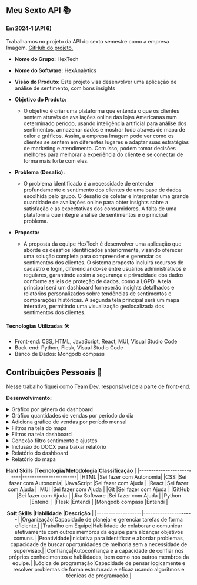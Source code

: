## Meu Sexto API  📚

#### Em 2024-1 (API 6)
Trabalhamos no projeto da API do sexto semestre como a empresa Imagem. [GitHub do projeto.](https://github.com/GroupHextech/HEXTECH-API6sem)<br> 
- **Nome do Grupo:** HexTech
- **Nome do Software:**  HexAnalytics
- **Visão do Produto:** Este projeto visa desenvolver uma aplicação de análise de sentimento, com bons insights
     
 - **Objetivo do Produto:** 
	 - O objetivo é criar uma plataforma que entenda o que os clientes sentem através de avaliações online das lojas Americanas num determinado período, usando inteligência artificial para análise dos sentimentos, armazenar dados e mostrar tudo através de mapa de calor e gráficos. Assim, a empresa Imagem pode ver como os clientes se sentem em diferentes lugares e adaptar suas estratégias de marketing e atendimento. Com isso, podem tomar decisões melhores para melhorar a experiência do cliente e se conectar de forma mais forte com eles.
  
- **Problema (Desafio):** 

	- O problema identificado é a necessidade de entender profundamente o sentimento dos clientes de uma base de dados escolhida pelo grupo. O desafio de coletar e interpretar uma grande quantidade de avaliações online para obter insights sobre a satisfação e as expectativas dos consumidores. A falta de uma plataforma que integre análise de sentimentos é o principal problema.

- **Proposta:**
	- A proposta da equipe HexTech é desenvolver uma aplicação que aborde os desafios identificados anteriormente, visando oferecer uma solução completa para compreender e gerenciar os sentimentos dos clientes. O sistema proposto incluirá recursos de cadastro e login, diferenciando-se entre usuários administrativos e regulares, garantindo assim a segurança e privacidade dos dados conforme as leis de proteção de dados, como a LGPD. A tela principal será um dashboard fornecerão insights detalhados e relatórios personalizados sobre tendências de sentimentos e comparações históricas. A segunda tela principal será um mapa interativo, permitindo uma visualização geolocalizada dos sentimentos dos clientes.
	

#### Tecnologias Utilizadas 🛠
- Front-end: CSS, HTML, JavaScript, React, MUI, Visual Studio Code
- Back-end: Python, Flesk, Visual Studio Code
- Banco de Dados: Mongodb compass

## Contribuições Pessoais 👩
Nesse trabalho fiquei como Team Dev, responsável pela parte de front-end. 

**Desenvolvimento:** 
<details>
  <summary>Gráfico por gênero do dashboard</summary>
	
	O componente GenderPieChart faz um gráfico de pizza que exibe a distribuição de gêneros (Homens e Mulheres) 
 	com base em dados obtidos de um serviço, utilizando a biblioteca @nivo/pie para renderização e useEffect para 
  	buscar dados quando os filtros mudam.
  
  ```javascript

import { ResponsivePie } from "@nivo/pie";
import { tokens } from "../../theme";
import { useTheme } from "@mui/material";
import { useState, useEffect } from "react";
import { getGender } from "../../services/SalesService";

const GenderPieChart = ({filter}) => {
  const theme = useTheme();
  const colors = tokens(theme.palette.mode);
  const [genderData, setGenderData] = useState([]);

  useEffect(() => {
    async function handleGenderData() {
      try {
        const data = await getGender(filter.states, filter.regions, filter.feeling);
        setGenderData(data);
      } catch (error) {
        console.error("Error fetching genders:", error.message);
      }
    }

    handleGenderData();
  }, [filter]);

  if (genderData?.length)
    return (
      <ResponsivePie
        data={[
          {
            id: genderData[1]?._id ?? 'F',
            value: genderData[1]?.count ?? 0,
            label: "Mulheres",
          },
          {
            id: genderData[0]?._id ?? 'M',
            value: genderData[0]?.count ?? 0,
            label: "Homens",
          },
        ]}
        theme={{
          tooltip: {
            container: {
              background: "#fff", // cor de fundo do tooltip
              color: "#000", // cor do texto do tooltip
            },
          },
          axis: {
            domain: {
              line: {
                stroke: colors.grey[100],
              },
            },
            legend: {
              text: {
                fill: colors.grey[100],
              },
            },
            ticks: {
              line: {
                stroke: colors.grey[100],
                strokeWidth: 1,
              },
              text: {
                fill: colors.grey[100],
              },
            },
          },
          legends: {
            text: {
              fill: colors.grey[100],
            },
          },
        }}
        margin={{ top: 40, right: 80, bottom: 80, left: 80 }}
        innerRadius={0.5}
        padAngle={0.7}
        cornerRadius={3}
        activeOuterRadiusOffset={8}
        colors={{ scheme: 'category10' }}
        borderColor={{
          from: "color",
          modifiers: [["darker", 0.2]],
        }}
        arcLinkLabelsSkipAngle={10}
        arcLinkLabelsTextColor={colors.grey[100]}
        arcLinkLabelsThickness={2}
        arcLinkLabelsColor={{ from: "color" }}
        enableArcLabels={false}
        arcLabelsRadiusOffset={0.4}
        arcLabelsSkipAngle={7}
        arcLabelsTextColor={{
          from: "color",
          modifiers: [["darker", 2]],
        }}
        defs={[
          {
            id: "dots",
            type: "patternDots",
            background: "inherit",
            color: "rgba(255, 255, 255, 0.3)",
            size: 4,
            padding: 1,
            stagger: true,
          },
          {
            id: "lines",
            type: "patternLines",
            background: "inherit",
            color: "rgba(255, 255, 255, 0.3)",
            rotation: -45,
            lineWidth: 6,
            spacing: 10,
          },
        ]}
        legends={[
          {
            anchor: "bottom",
            direction: "row",
            justify: false,
            translateX: 0,
            translateY: 56,
            itemsSpacing: 0,
            itemWidth: 100,
            itemHeight: 18,
            itemTextColor: "#999",
            itemDirection: "left-to-right",
            itemOpacity: 1,
            symbolSize: 18,
            symbolShape: "circle",
            effects: [
              {
                on: "hover",
                style: {
                  itemTextColor: "#000",
                },
              },
            ],
          },
        ]}
      />
    );
};

export default GenderPieChart;

 
  ```
</details>

<details>
  <summary>Gráfico quantidades de vendas por período do dia</summary>
	
	O componente desse Chart exibe um gráfico de barras mostrando as vendas por períodos do dia (manhã, tarde, noite). 
 	Ele busca os dados de vendas com base em filtros aplicados e usa useEffect para atualizar os dados sempre que os filtros mudam. 
  	O gráfico é renderizado usando @nivo/bar com estilos personalizados.
  
  ```javascript

import { useTheme } from "@mui/material";
import { tokens } from "../../theme";
import { useState, useEffect } from "react";
import { getSales } from "../../services/SalesService";
import { ResponsiveBarCanvas } from "@nivo/bar";

function determinarPeriodo(horario) {
  // Extrair apenas a parte do horário
  const horarioSplit = horario.split(" ")[1];
  const [hora, minuto, segundo] = horarioSplit.split(":").map(Number);

  // Determinar o período com base nas horas
  if (hora >= 6 && hora < 12) {
    return "Morning";
  } else if (hora >= 12 && hora < 18) {
    return "Afternoon";
  } else {
    return "Night";
  }
}

function agruparVendasPorPeriodo(dados) {
  const vendasPorPeriodo = {};

  // Iterando sobre cada item dos dados
  dados.forEach((item) => {
    // Criando uma chave no formato "YYYY-MM" para representar o período
    const periodo = determinarPeriodo(item._id);

    // Inicializando o contador de vendas para o período, se necessário
    if (!vendasPorPeriodo[periodo]) {
      vendasPorPeriodo[periodo] = 0;
    }

    // Incrementando o contador de vendas para o período
    vendasPorPeriodo[periodo] = vendasPorPeriodo[periodo] + item.count;
  });

  // Convertendo o objeto em um array de objetos para o BarChart
  const vendasPorPeriodoArray = Object.entries(vendasPorPeriodo).map(
    ([periodo, quantidade]) => ({
      periodo,
      qtde: quantidade,
    })
  );

  return vendasPorPeriodoArray;
}

export default function Chart({filter}) {
  const theme = useTheme();
  const colors = tokens(theme.palette.mode);

  const [salesData, setSalesData] = useState([]);

  useEffect(() => {
    async function handleSalesData() {
      try {
        const data = await getSales(filter.states, filter.regions, filter.feeling);
        setSalesData(agruparVendasPorPeriodo(data));
      } catch (error) {
        console.error("Error fetching sales:", error.message);
      }
    }

    handleSalesData();
  }, [filter]);

  if (salesData?.length) {
    return (
      <ResponsiveBarCanvas
        data={salesData}
        theme={{
          tooltip: {
            container: {
              background: "#fff", // cor de fundo do tooltip
              color: "#000", // cor do texto do tooltip
            },
          },
          axis: {
            domain: {
              line: {
                stroke: colors.grey[100],
              },
            },
            legend: {
              text: {
                fill: colors.grey[100],
              },
            },
            ticks: {
              line: {
                stroke: colors.grey[100],
                strokeWidth: 1,
              },
              text: {
                fill: colors.grey[100],
              },
            },
          },
          legends: {
            text: {
              fill: colors.grey[100],
            },
          },
        }}
        keys={["qtde"]}
        indexBy="periodo"
        margin={{ top: 30, right: 0, bottom: 30, left: 50 }}
        padding={0.3}
        valueScale={{ type: "linear" }}
        indexScale={{ type: "band", round: true }}
        colors={{ scheme: 'category10' }}
        enableLabel={false}
        enableTotals={true}
        labelSkipWidth={12}
        labelSkipHeight={12}
        labelTextColor={{ theme: 'grid.line.stroke' }}
        role="application"
        isFocusable={true}
      />
    );
  }
}

 
  ```
</details>

<details>
  <summary>Adiciona gráfico de vendas por período mensal</summary>
	
	O componente desse Chart exibe um gráfico de linhas (bump chart) mostrando a evolução dos sentimentos 
 	(positivo, neutro, negativo) ao longo do tempo. Ele busca os dados de sentimentos com base em filtros 
  	aplicados, formata esses dados e usa useEffect para atualizar o gráfico sempre que os filtros mudam. 
   	O gráfico é renderizado usando @nivo/bump com estilos personalizados.
  
  ```javascript

import { useTheme } from "@mui/material";
import { tokens } from "../../theme";
import { useState, useEffect } from "react";
// import { getSales } from "../../services/SalesService";
import { ResponsiveBump } from "@nivo/bump";
import { getFeelingByMonth } from "../../services/SalesService";

export default function Chart({ filter, selectedSentiment }) {
  const theme = useTheme();
  const colors = tokens(theme.palette.mode);
  const [feelingData, setFeelingData] = useState([]);

  const sentimentColors = {
    Positive: colors.greenAccent[500], // Verde
    Neutral: "#ffa927", // Amarelo
    Negative: "#E0115F", // Vermelho
  };

  useEffect(() => {
    async function handleGetData() {
      try {
        const data = await getFeelingByMonth(
          filter.states,
          filter.regions,
          filter.feeling
        );

        // Mapeando os dados recebidos e reestruturando para o formato esperado pelo Nivo Bump Chart
        const formattedData = Object.keys(data[0])
          .filter((key) => key !== "_id")
          .map((key) => ({
            id: key,
            data: data.map((item) => ({
              x: item._id,
              y: item[key],
            })),
          }));

        setFeelingData(formattedData);
      } catch (error) {
        console.error("Error fetching feeling:", error.message);
      }
    }

    handleGetData();
  }, [filter]);

  const filteredData = selectedSentiment
    ? feelingData.filter((data) => data.id === selectedSentiment)
    : feelingData;

  if (true) {
    return (
      <>
        <ResponsiveBump
          data={filteredData.map((serie) => ({
            ...serie,
            data: serie.data.map((point) => ({ ...point, y: -point.y }))
          }))}
          keys={["Positive", "Neutral", "Negative"]}
          indexBy="_id"
          // indexScale={{ type: 'band', round: true }}
          colors={(data) => sentimentColors[data.id]}
          xPadding={0.4}
          activeLineWidth={3}
          inactiveLineWidth={0}
          inactiveOpacity={0.15}
          startLabelTextColor={{ theme: "background" }}
          endLabelTextColor={{ from: "color", modifiers: [] }}
          pointSize={4}
          inactivePointSize={0}
          pointColor={{ from: "serie.color", modifiers: [] }}
          pointBorderWidth={3}
          activePointBorderWidth={3}
          pointBorderColor={{ from: "serie.color" }}
          enableGridX={false}
          enableGridY={false}
          axisTop={false}
          axisBottom={{
            tickSize: 5,
            tickPadding: 5,
            tickRotation: 0,
            legend: "",
            legendPosition: "middle",
            legendOffset: 32,
            truncateTickAt: 0,
          }}
          axisLeft={{
            tickSize: 5,
            tickPadding: 5,
            tickRotation: 0,
            legend: "",
            legendPosition: "middle",
            legendOffset: -40,
            scale: "linear", // Mantenha a escala linear
            format: (value) => Math.abs(value), // Formata a escala para números positivos
          }}
          margin={{ top: 50, right: 130, bottom: 50, left: 60 }}
          axisRight={null}
          theme={{
            tooltip: {
              container: {
                background: "#fff", // cor de fundo do tooltip
                color: "#000", // cor do texto do tooltip
              },
            },
            axis: {
              domain: {
                line: {
                  stroke: colors.grey[100],
                },
              },
              legend: {
                text: {
                  fill: colors.grey[100],
                },
              },
              ticks: {
                line: {
                  stroke: colors.grey[100],
                  strokeWidth: 1,
                },
                text: {
                  fill: colors.grey[100],
                },
              },
            },
            legends: {
              text: {
                fill: colors.grey[100],
              },
            },
          }}
        />
      </>
    );
  }
}
 
  ```
</details>

<details>
  <summary>Filtros na tela do mapa</summary>
	
	Descrição da atividade 
  
  ```javascript
 
  ```
</details>

<details>
  <summary>Filtros na tela dashboard</summary>
	
	Descrição da atividade 
  
  ```javascript
 
  ```
</details>

<details>
  <summary>Conexão filtro sentimento e ajustes</summary>
	
	Descrição da atividade 
  
  ```javascript
 
  ```
</details>

<details>
  <summary>Inclusão do DOCX para baixar relatório</summary>
	
	A função handleDownloadReport cria e baixa um relatório .docx contendo texto formatado. Ela usa a biblioteca docx para construir o documento e file-saver para salvar o arquivo localmente.
  
  ```javascript
  const handleDownloadReport = () => {
    const doc = new Document({
      sections: [{
        properties: {},
        children: [
          new Paragraph({
            children: [
              new TextRun("Ralatório HexAnalytics"),
              new TextRun({
                text: "Foo Bar",
                bold: true,
              }),
              new TextRun({
                text: "\tExemplos",
                bold: true,
              }),
            ],
          }),
        ],
      }]
    });

    Packer.toBlob(doc).then(blob => {
      console.log(blob);
      saveAs(blob, "relatorio.docx");
      console.log("Document created successfully");
    });
  }
 
  ```
</details>

<details>
  <summary>Relatório do dashboard</summary>
	
	A função createDocxContent cria um documento .docx formatado com subtítulos, listas de sentimentos e gráficos/imagens, 
 	usando a biblioteca docx. O conteúdo inclui valores totais, valores das pesquisas e as imagens dos gráficos e da nuvem 
  	de palavras. 
  
  ```javascript

// src/docxContent.js

import { AlignmentType, Document, Paragraph, TextRun, HeadingLevel, ImageRun } from 'docx';

function numberWithCommas (x) {
  return x.toString().replace(/\B(?=(\d{3})+(?!\d))/g, ".");
}

export const createDocxContent = (feelingAll, feelingData, imageBlobs) => {
  const subtitles = [
    { text: "Total dos dados de vendas das lojas Americanas do ano de 2018.", feeling: feelingAll },
    // { text: "Total dos dados da pesquisa:" },
    // { text: "Selecionado os estados ou região: São Paulo e Acre.", feeling: feelingData },
    { text: "Total definido pelo filtro:", feeling: feelingData },
    { text: "Gráficos demonstrativos" },
    { text: "Gender:", imageBlob: imageBlobs.genderChartBlob, size: [250, 400] },
    { text: "Review sentiment by month:", imageBlob: imageBlobs.sentimentByMonthChartBlob, size: [250, 600] },
    { text: "Reviews by Category:", imageBlob: imageBlobs.reviewsByCategoryBlob, size: [250, 400] },
    { text: "Top Words:", imageBlob: imageBlobs.topWordsBlob, size: [250, 400] }
  ]

  const bullets = [
    {content: "Total de positivo:", key: 'positive'},
    {content: "Total de neutro:", key: 'neutral'},
    {content: "Total de negativo:", key: 'negative'},
  ]

  const breakLine = () => {
    return new Paragraph({
      text: "",
      alignment: AlignmentType.CENTER,
    })
  }

  const getSubtitles = () => {
    const contents = [];

    for (let index = 0; index < subtitles.length; index++) {
      contents.push(breakLine()),
      contents.push(
        new Paragraph({
          children: [
            new TextRun({
              text: subtitles[index],
              bold: true,
              font: "Aptos",
              size: 24,
              color: "92BAF7"
            })
          ],
        })
      )

      if (subtitles[index].feeling) {
        contents.push(breakLine())
        contents.push(...getBullets(subtitles[index].feeling))
        contents.push(breakLine())
      }
      
      if (subtitles[index].imageBlob) {
        contents.push(breakLine())
        contents.push(getImageFromBlob(subtitles[index].imageBlob, subtitles[index].size))
        contents.push(breakLine())
      }
    }

    return contents;
  }

  const getBullets = (myFeeling) => {
    return bullets.map((bulletText, index) => {
      return new Paragraph({
        children: [
          new TextRun({
            text: `${bulletText.content}`,
            bold: true,
            font: "Aptos",
            size: 24
          }),
          new TextRun({
            text: ` ${numberWithCommas(myFeeling[bulletText.key])} mil`,
            font: "Aptos",
            size: 24
          })
        ],
        bullet: { level: 0 }
      })
    }
    )
  }

  const getImageFromBlob = (myBlobData, size) => {
    return new Paragraph({
      children: [
        new ImageRun({
          type: "jpg",
          data: myBlobData,
          transformation: {
            height: size[0],
            width: size[1]
          }
        })
      ]
    })
  }

  return new Document({
    styles: {
      default: {
        heading1: {
          run: {
            size: 32,
            bold: true,
            color: "000000",
            font: "Aptos"
          },
          paragraph: {
            alignment: AlignmentType.CENTER,
            spacing: {
              after: 120,
            },
          },
        },
        heading2: {
          run: {
            size: 74,
            bold: true,
            color: "92BAF7",
            font: "Aptos"
          },
          paragraph: {
            spacing: {
              before: 600,
              after: 120,
            },
          }
        },
      },
    },
    paragraphStyles: [
      {
          id: "subtitle",
          name: "Subtitle",
          basedOn: "Normal",
          next: "Normal",
          run: {
            size: 12,
            bold: true,
            color: "92BAF7",
            font: "Aptos"
          },
          paragraph: {
            spacing: {
              before: 240,
              after: 120,
            },
          }
      }
  ],
    sections: [
      {
        properties: {},
        children: [
          new Paragraph({
            text: "Relatório Dashboard HexAnalytics",
            heading: HeadingLevel.HEADING_1,
          }),
          ...getSubtitles(),
        ],
      },
    ],
  });
};

 
  ```
</details>

<details>
  <summary>Relatório do mapa</summary>

 	A função createDocxContent cria um documento .docx, usando a biblioteca docx. O conteúdo inclui valores totais, 
  	valores das pesquisas, nome das regiões pesquisadas e o mapa do brasil de acordo com os sentimentos, com dados 
   	obtidos de um serviço externo.
  
  ```javascript
// src/docxContent.js

import { AlignmentType, Document, Paragraph, TextRun, HeadingLevel, ImageRun } from 'docx';
import { getFeeling } from '../../services/SalesService';

function numberWithCommas (x) {
  return x.toString().replace(/\B(?=(\d{3})+(?!\d))/g, ".");
}

export const createDocxContent = async (mapBlob, selectedFeeling, selectedRegion, selectedStates,) => {

  const feelingData = [];
  const feelingDataFiltered = [];
  let data;

  data = await getFeeling()
  data.forEach((row) => {
    feelingData[row._id.toLowerCase()] = row.count.toLocaleString('pt-BR');
    feelingData["total"] += row.count;
  });

  data = await getFeeling(selectedStates, selectedRegion)
  data.forEach((row) => {
    feelingDataFiltered[row._id.toLowerCase()] = row.count.toLocaleString('pt-BR');
    feelingDataFiltered["total"] += row.count;
  });

  const subtitles = [
    // { text: "Total dos dados de vendas das lojas Americanas do ano de 2018.", hasData: true },
    // { text: "Total dos dados da pesquisa:" },
    { text: "Filtros selecionados: ", bulletIndex: 0 },
    { text: "Total dos dados de vendas das lojas Americanas do ano de 2018:", bulletIndex: 1 },
    { text: "Total definido pelo filtro:", bulletIndex: 2 },
    { text: "Filtragem por sentimentos:" },
    { text: "Mapa do Brasil:", imageBlob: mapBlob },
  ]

  const bullets = {
    0: [
      { content: "Sentimento:", value: selectedFeeling.toUpperCase() },
      { content: "Região:", value: selectedRegion.toUpperCase() },
      { content: "Estados:", value: selectedStates.join(', ') }
    ],
    1: [
      { content: "Total de positivo:", value: `${feelingData.positive} mil` },
      { content: "Total de neutro:", value: `${feelingData.neutral} mil` },
      { content: "Total de negativo:", value: `${feelingData.negative} mil` }
    ],
    2: [
      { content: "Total de positivo:", value: `${feelingDataFiltered.positive} mil` },
      { content: "Total de neutro:", value: `${feelingDataFiltered.neutral} mil` },
      { content: "Total de negativo:", value: `${feelingDataFiltered.negative} mil` }
    ]
  };

  const breakLine = () => {
    return new Paragraph({
      text: "",
      alignment: AlignmentType.CENTER,
    })
  }

  const getSubtitles = () => {
    const contents = [];

    for (let index = 0; index < subtitles.length; index++) {
      contents.push(breakLine()),
        contents.push(
          new Paragraph({
            children: [
              new TextRun({
                text: subtitles[index],
                bold: true,
                font: "Aptos",
                size: 24,
                color: "92BAF7"
              })
            ],
          })
        )

      if (subtitles[index].hasOwnProperty('bulletIndex')) {
        contents.push(breakLine())
        contents.push(...getBullets(subtitles[index].bulletIndex))
        contents.push(breakLine())
      }

      if (subtitles[index].imageBlob) {
        contents.push(breakLine())
        contents.push(getImageFromBlob(subtitles[index].imageBlob))
        contents.push(breakLine())
      }
    }

    return contents;
  }

  const getBullets = (bulletIndex) => {
    return bullets[bulletIndex].map(bulletText => {
      return new Paragraph({
        children: [
          new TextRun({
            text: `${bulletText.content}`,
            bold: true,
            font: "Aptos",
            size: 24
          }),
          new TextRun({
            text: ` ${bulletText.value}`,
            font: "Aptos",
            size: 24
          })
        ],
        bullet: { level: 0 }
      })
    })
  }

  const getImageFromBlob = (myBlobData) => {
    return new Paragraph({
      children: [
        new ImageRun({
          type: "jpg",
          data: myBlobData,
          transformation: {
            width: 540,
            height: 400
          }
        })
      ]
    })
  }

  return new Document({
    styles: {
      default: {
        heading1: {
          run: {
            size: 32,
            bold: true,
            color: "000000",
            font: "Aptos"
          },
          paragraph: {
            alignment: AlignmentType.CENTER,
            spacing: {
              after: 120,
            },
          },
        },
        heading2: {
          run: {
            size: 74,
            bold: true,
            color: "92BAF7",
            font: "Aptos"
          },
          paragraph: {
            spacing: {
              before: 600,
              after: 120,
            },
          }
        },
      },
    },
    paragraphStyles: [
      {
        id: "subtitle",
        name: "Subtitle",
        basedOn: "Normal",
        next: "Normal",
        run: {
          size: 12,
          bold: true,
          color: "92BAF7",
          font: "Aptos"
        },
        paragraph: {
          spacing: {
            before: 240,
            after: 120,
          },
        }
      }
    ],
    sections: [
      {
        properties: {},
        children: [
          new Paragraph({
            text: "Relatório Mapa HexAnalytics",
            heading: HeadingLevel.HEADING_1,
          }),
          ...getSubtitles(),
        ],
      },
    ],
  });
};

 
  ```
</details>


<div align="center">

**Hard Skills**
|**Tecnologia/Metodologia**|**Classificação**      |
|--------------------------|-----------------------|
|HTML                      |Sei fazer com Autonomia|
|CSS                       |Sei fazer com Autonomia|
|JavaScript                |Sei fazer com Ajuda    |
|React                     |Sei fazer com Ajuda    |
|MUI                       |Sei fazer com Ajuda    |
|Git                       |Sei fazer com Ajuda    |
|GitHub                    |Sei fazer com Ajuda    |
|Jira Software             |Sei fazer com Ajuda    |
|Python                    |Entendi                |
|Flesk                     |Entendi                |
|Mongodb compass           |Entendi                |


**Soft Skills**
|**Habilidade**     |**Descrição**        |
|-------------------|---------------------|
|Organização|Capacidade de planejar e gerenciar tarefas de forma eficiente.|
|Trabalho em Equipe|Habilidade de colaborar e comunicar efetivamente com outros membros da equipe para alcançar objetivos comuns.|
|Proatividade|Iniciativa para identificar e abordar problemas, capacidade de buscar oportunidades de melhoria sem a necessidade de supervisão.|
|Confiança|Autoconfiança e a capacidade de confiar nos próprios conhecimentos e habilidades, bem como nos outros membros da equipe.|
|Lógica de programação|Capacidade de pensar logicamente e resolver problemas de forma estruturada e eficaz usando algoritmos e técnicas de programação.|

</div>

